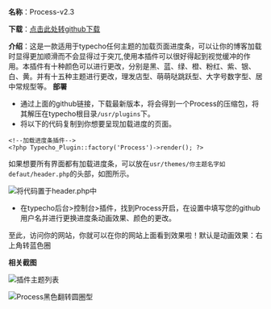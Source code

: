 **名称**：Process-v2.3

**下载**：[点击此处转github下载][1]

**介绍**：这是一款适用于typecho任何主题的加载页面进度条，可以让你的博客加载时显得更加顺滑而不会显得过于突兀,使用本插件可以很好得起到视觉缓冲的作用。本插件有十种颜色可以进行更改，分别是黑、蓝、绿、橙、粉红、紫、银、白、黄。并有十五种主题进行更改，理发店型、萌萌哒跳跃型、大字号数字型、居中常规型等。
**部署**

 - 通过上面的github链接，下载最新版本，将会得到一个Process的压缩包，将其解压在typecho根目录`/usr/plugins`下。
 - 将以下的代码复制到你想要呈现加载进度的页面。
```
<!--加载进度条插件-->
<?php Typecho_Plugin::factory('Process')->render(); ?>
```

   如果想要所有界面都有加载进度条，可以放在`usr/themes/你主题名字如defaut/header.php`的头部，如图所示。

![将代码置于header.php中][3]

 - 在typecho后台>控制台>插件，找到Process开启，在设置中填写您的github用户名并进行更换进度条动画效果、颜色的更改。

至此，访问你的网站，你就可以在你的网站上面看到效果啦！默认是动画效果：右上角转蓝色圈

**相关截图**



![插件主题列表][4]


![Process黑色翻转圆圈型][5]


  [1]: https://github.com/Closty/Process/releases
  [2]: https://github.com/HubSpot/pace
  [3]: https://www.clost.net/usr/uploads/2020/03/2537890914.jpg
  [4]: https://www.clost.net/usr/uploads/2020/03/570445020.png
  [5]: https://cdn.jsdelivr.net/gh/614286240/tuchuang/usr/uploads/2020/04/1475598232.gif
